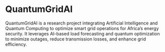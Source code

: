 # QuantumGridAI
QuantumGridAI is a research project integrating Artificial Intelligence and Quantum Computing to optimize smart grid operations for Africa’s energy security. It leverages AI-based load forecasting and quantum optimization to minimize outages, reduce transmission losses, and enhance grid efficiency.
